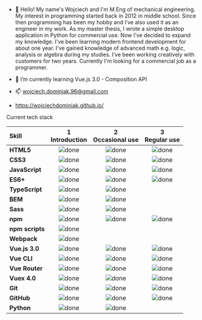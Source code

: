 - 👋 Hello! My name's Wojciech and I'm M.Eng of mechanical engineering. My interest in programming started back in 2012 in middle school. Since then
programming has been my hobby and I’ve also used it as an engineer in my work. As
my master thesis, I wrote a simple desktop application in Python for commercial
use. Now I’ve decided to expand my knowledge. I've been learning modern
frontend development for about one year. I've gained knowledge of advanced math
e.g. logic, analysis or algebra during my studies. I’ve been working creatively with
customers for two years. Currently I'm looking for a commercial job as a
programmer.

- 🌱 I’m currently learning Vue.js 3.0 - Composition API

- 📫 wojciech.dominiak.96@gmail.com 
- https://wojciechdominiak.github.io/

Current tech stack

[done]: https://user-images.githubusercontent.com/29199184/32275438-8385f5c0-bf0b-11e7-9406-42265f71e2bd.png "Done"

|               Skill              | 1<br>Introduction | 2<br>Occasional use    | 3<br>Regular use |
|:-------------------------------- |:-----------------:|:----------------------:|:----------------:|
|**HTML5**                         | ![done][done]     | ![done][done]          | ![done][done]    |
|**CSS3**                          | ![done][done]     | ![done][done]          | ![done][done]    |
|**JavaScript**                    | ![done][done]     | ![done][done]          | ![done][done]    |
|**ES6+**                          | ![done][done]     | ![done][done]          | ![done][done]    |
|**TypeScript**                    | ![done][done]     | ![done][done]          |                  |
|**BEM**                           | ![done][done]     | ![done][done]          |                  |
|**Sass**                          | ![done][done]     | ![done][done]          |                  |
|**npm**                           | ![done][done]     | ![done][done]          | ![done][done]    |
|**npm scripts**                   | ![done][done]     |                        |                  |
|**Webpack**                       | ![done][done]     |                        |                  |
|**Vue.js 3.0**                    | ![done][done]     | ![done][done]          | ![done][done]    |
|**Vue CLI**                       | ![done][done]     | ![done][done]          | ![done][done]    |
|**Vue Router**                    | ![done][done]     | ![done][done]          | ![done][done]    |
|**Vuex 4.0**                      | ![done][done]     | ![done][done]          | ![done][done]    |
|**Git**                           | ![done][done]     | ![done][done]          | ![done][done]    |
|**GitHub**                        | ![done][done]     | ![done][done]          | ![done][done]    |
|**Python**                        | ![done][done]     | ![done][done]          |                  |
